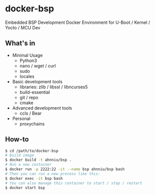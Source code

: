 # docker-bsp

Embedded BSP Development Docker Environment for U-Boot / Kernel / Yocto / MCU Dev

## What's in

- Minimal Usage
    - Python3
    - nano / wget / curl
    - sudo
    - locales
- Basic development tools
    - libraries: zlib / libssl / libncurses5
    - build-essential
    - git / repo
    - cmake
- Advanced development tools
    - ccls / Bear
- Personal
    + proxychains


## How-to

```bash
$ cd /path/to/docker-bsp
# build image
$ docker build -t ahnniu/bsp .
# Run a new container
$ docker run -p 2222:22 -it --name bsp ahnniu/bsp bash
# Then you can run a new process like this:
$ docker exec -it bsp bash
# You can also manage this container to start / stop / restart
$ docker start bsp
```
